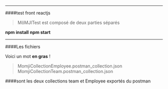 
----------------

####test front reactjs

 > MôMJITest est composé de  deux parties séparés


**npm install**
**npm start**

-----------------

####Les fichiers

Voici un mot __en gras__ ! 

>MomjiCollectionEmployee.postman_collection.json
>MomjiCollectionTeam.postman_collection.json 


####sont les deux collections team et Employee exportés du postman

